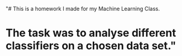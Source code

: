 "# This is a homework I made for my Machine Learning Class.
 # The task was to analyse different classifiers on a chosen data set." 
